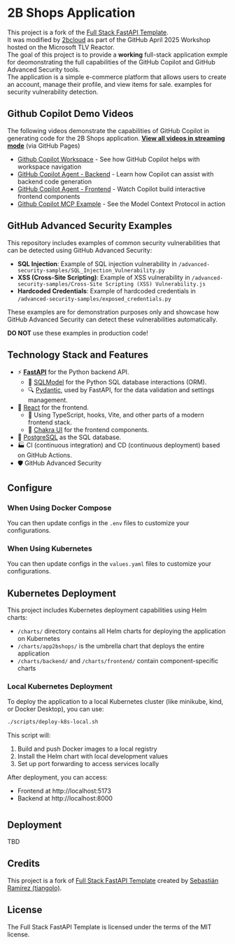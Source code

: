 # 2B Shops Application

This project is a fork of the [Full Stack FastAPI Template](https://github.com/fastapi/full-stack-fastapi-template).  
It was modified by [2bcloud](https://2bcloud.io) as part of the GitHub April 2025 Workshop hosted on the Microsoft TLV Reactor.  
The goal of this project is to provide a **working** full-stack application exmple for deomonstrating the full capabilities of the GitHub Copilot and GitHub Advanced Security tools.  
The application is a simple e-commerce platform that allows users to create an account, manage their profile, and view items for sale.
examples for security vulnerability detection.

## Github Copilot Demo Videos

The following videos demonstrate the capabilities of GitHub Copilot in generating code for the 2B Shops application.
[**View all videos in streaming mode**](https://2bc-ghday.github.io/2bshopApp/) (via GitHub Pages)

- [Github Copilot Workspace](https://2bc-ghday.github.io/2bshopApp/#workspace) - See how GitHub Copilot helps with workspace navigation
- [GitHub Copilot Agent - Backend](https://2bc-ghday.github.io/2bshopApp/#backend) - Learn how Copilot can assist with backend code generation
- [GitHub Copilot Agent - Frontend](https://2bc-ghday.github.io/2bshopApp/#frontend) - Watch Copilot build interactive frontend components
- [Github Copilot MCP Example](https://2bc-ghday.github.io/2bshopApp/#mcp) - See the Model Context Protocol in action

## GitHub Advanced Security Examples

This repository includes examples of common security vulnerabilities that can be detected using GitHub Advanced Security:

- **SQL Injection**: Example of SQL injection vulnerability in `/advanced-security-samples/SQL_Injection_Vulnerability.py`
- **XSS (Cross-Site Scripting)**: Example of XSS vulnerability in `/advanced-security-samples/Cross-Site Scripting (XSS) Vulnerability.js`
- **Hardcoded Credentials**: Example of hardcoded credentials in `/advanced-security-samples/exposed_credentials.py`

These examples are for demonstration purposes only and showcase how GitHub Advanced Security can detect these vulnerabilities automatically.

**DO NOT** use these examples in production code!

## Technology Stack and Features

- ⚡ [**FastAPI**](https://fastapi.tiangolo.com) for the Python backend API.
  - 🧰 [SQLModel](https://sqlmodel.tiangolo.com) for the Python SQL database interactions (ORM).
  - 🔍 [Pydantic](https://docs.pydantic.dev), used by FastAPI, for the data validation and settings management.
- 🚀 [React](https://react.dev) for the frontend.
  - 💃 Using TypeScript, hooks, Vite, and other parts of a modern frontend stack.
  - 🎨 [Chakra UI](https://chakra-ui.com) for the frontend components.
- 💾 [PostgreSQL](https://www.postgresql.org) as the SQL database.
- 🏭 CI (continuous integration) and CD (continuous deployment) based on GitHub Actions.
- 🛡️ GitHub Advanced Security

## Configure

### When Using Docker Compose

You can then update configs in the `.env` files to customize your configurations.

### When Using Kubernetes

You can then update configs in the `values.yaml` files to customize your configurations.

## Kubernetes Deployment

This project includes Kubernetes deployment capabilities using Helm charts:

- `/charts/` directory contains all Helm charts for deploying the application on Kubernetes
- `/charts/app2bshops/` is the umbrella chart that deploys the entire application
- `/charts/backend/` and `/charts/frontend/` contain component-specific charts

### Local Kubernetes Deployment

To deploy the application to a local Kubernetes cluster (like minikube, kind, or Docker Desktop), you can use:

```bash
./scripts/deploy-k8s-local.sh
```

This script will:

1. Build and push Docker images to a local registry
2. Install the Helm chart with local development values
3. Set up port forwarding to access services locally

After deployment, you can access:

- Frontend at http://localhost:5173
- Backend at http://localhost:8000

#

## Deployment

<!-- Deployment docs: [deployment.md](./deployment.md). -->

TBD

## Credits

This project is a fork of [Full Stack FastAPI Template](https://github.com/fastapi/full-stack-fastapi-template) created by [Sebastián Ramírez (tiangolo)](https://github.com/tiangolo).

## License

The Full Stack FastAPI Template is licensed under the terms of the MIT license.

